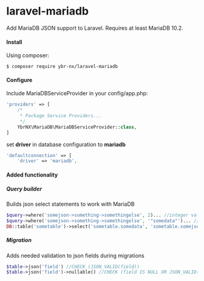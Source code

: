 # laravel-mariadb
Add MariaDB JSON support to Laravel. Requires at least MariaDB 10.2. 

#### Install
Using composer:
```
$ composer require ybr-nx/laravel-mariadb
```

#### Configure
Include MariaDBServiceProvider in your config/app.php:

```php
'providers' => [
    /*
     * Package Service Providers...
     */
    YbrNX\MariaDB\MariaDBServiceProvider::class,
]
```

set **driver** in database configuration to **mariadb**
```php
'defaultconnection' => [
    'driver' => 'mariadb',
```
#### Added functionality
##### Query builder
Builds json select statements to work with MariaDB
```php
$query->where('somejson->something->somethingelse', 2)... //integer value
$query->where('somejson->something->somethingelse', '"somedata"')... //string value
DB::table('sometable')->select('sometable.somedata', 'sometable.somejson->somedata as somejsondata')
```
##### Migration
Adds needed validation to json fields during migrations
```php
$table->json('field') //CHECK (JSON_VALID(field))
$table->json('field')->nullable() //CHECK (field IS NULL OR JSON_VALID(field))
```    